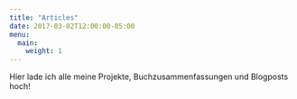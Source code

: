 ```yaml
---
title: "Articles"
date: 2017-03-02T12:00:00-05:00
menu:
  main:
    weight: 1
---
```


Hier lade ich alle meine Projekte, Buchzusammenfassungen und Blogposts hoch!
